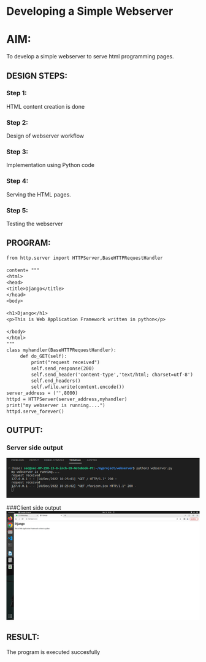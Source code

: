 # Developing a Simple Webserver

# AIM:

To develop a simple webserver to serve html programming pages.

## DESIGN STEPS:

### Step 1:

HTML content creation is done

### Step 2:

Design of webserver workflow

### Step 3:

Implementation using Python code


### Step 4:

Serving the HTML pages.

### Step 5:

Testing the webserver

## PROGRAM:
```
from http.server import HTTPServer,BaseHTTPRequestHandler

content= """
<html>
<head>
<title>Django</title>
</head>
<body>

<h1>Django</h1>
<p>This is Web Application Framework written in python</p>

</body>
</html>
"""
class myhandler(BaseHTTPRequestHandler):
     def do_GET(self):
         print("request received")
         self.send_response(200)
         self.send_header('content-type','text/html; charset=utf-8')
         self.end_headers()
         self.wfile.write(content.encode())
server_address = ('',8000)
httpd = HTTPServer(server_address,myhandler)
print("my webserver is running....")
httpd.serve_forever()      
```

## OUTPUT:

### Server side output
![Server side output](./images/server%20side%20output.png)

###Client side output
![client side output](./images/client%20side%20output.png)


## RESULT:
The program is executed succesfully
